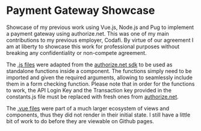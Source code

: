 # Payment Gateway Showcase
Showcase of my previous work using Vue.js, Node.js and Pug to implement a payment gateway using authorize.net. This was one of my main contributions to my previous employer, Codafi. By virtue of our agreement I am at liberty to showcase this work for professional purposes without breaking any confidentiality or non-compete agreement.

The [.js files](/showcase/src/components/scripts) were adapted from the [authorize.net sdk](https://github.com/AuthorizeNet/sdk-node/tree/master/test) to be used as standalone functions inside a component. The functions simply need to be imported and given the required arguments, allowing to seamlessly include them in a form checking function. Please note that in order for the functions to work, the API Login Key and the Transaction key provided in the constants.js file must be replaced with fresh ones from [authorize.net](https://www.authorize.net).

The [.vue files](/showcase/src/components/) were part of a much larger ecosystem of views and components,
thus they did not render in their initial state. I still have a little bit of work to do before they are viewable on Github pages.
